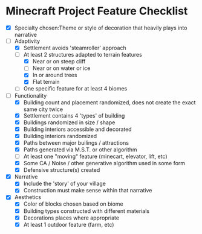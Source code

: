 # Minecraft Project Feature Checklist

- [x] Specialty chosen:Theme or style of decoration that heavily plays into narrative
- [ ] Adaptivity
  - [x] Settlement avoids 'steamroller' approach
  - [ ] At least 2 structures adapted to terrain features
    - [x] Near or on steep cliff
    - [ ] Near or on water or ice
    - [x] In or around trees
    - [x] Flat terrain
  - [ ] One specific feature for at least 4 biomes
- [ ] Functionality
  - [x] Building count and placement randomized, does not create the exact same city twice
  - [x] Settlement contains 4 'types' of building
  - [x] Buildings randomized in size / shape
  - [x] Building interiors accessible and decorated
  - [x] Building interiors randomized
  - [x] Paths between major builings / attractions
  - [x] Paths generated via M.S.T. or other algorithm
  - [ ] At least one "moving" feature (minecart, elevator, lift, etc)
  - [x] Some CA / Noise / other generative algorithm used in some form
  - [x] Defensive structure(s) created
- [x] Narrative
  - [x] Include the 'story' of your village
  - [x] Construction must make sense within that narrative
- [x] Aesthetics
  - [x] Color of blocks chosen based on biome
  - [x] Building types constructed with different materials
  - [x] Decorations places where appropriate
  - [x] At least 1 outdoor feature (farm, etc)
